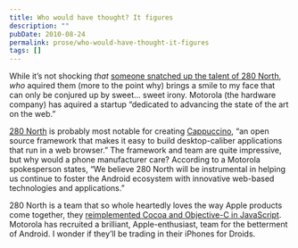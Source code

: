 ```yaml
---
title: Who would have thought? It figures
description: ""
pubDate: 2010-08-24
permalink: prose/who-would-have-thought-it-figures
tags: []
---
```


While it’s not shocking *that* [someone snatched up the talent of 280 North](http://techcrunch.com/2010/08/24/motorola-snaps-up-280-north-for-20-million/), *who* aquired them (more to the point why) brings a smile to my face that can only be conjured up by sweet… sweet irony. Motorola (the hardware company) has aquired a startup “dedicated to advancing the state of the art on the web.”

[280 North](http://280north.com/) is probably most notable for creating [Cappuccino](http://cappuccino.org/), “an open source framework that makes it easy to build desktop-caliber applications that run in a web browser.” The framework and team are quite impressive, but why would a phone manufacturer care? According to a Motorola spokesperson states, “We believe 280 North will be instrumental in helping us continue to foster the Android ecosystem with innovative web-based technologies and applications.”

280 North is a team that so whole heartedly loves the way Apple products come together, they [reimplemented Cocoa and Objective-C in JavaScript](http://arstechnica.com/apple/news/2008/06/cocoa-on-the-web-280-north-objective-j-and-cappuccino.ars). Motorola has recruited a brilliant, Apple-enthusiast, team for the betterment of Android. I wonder if they’ll be trading in their iPhones for Droids.